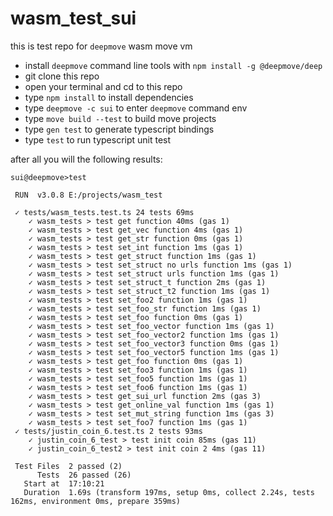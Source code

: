 # wasm_test_sui

this is test repo for `deepmove` wasm move vm

* install `deepmove` command line tools with `npm install -g @deepmove/deep`
* git clone this repo
* open your terminal and cd to this repo
* type `npm install` to install dependencies
* type `deepmove -c sui` to enter `deepmove` command env
* type `move build --test` to build move projects
* type `gen test` to generate typescript bindings
* type `test` to run typescript unit test

after all you will the following results:  

```
sui@deepmove>test

 RUN  v3.0.8 E:/projects/wasm_test

 ✓ tests/wasm_tests.test.ts 24 tests 69ms
    ✓ wasm_tests > test get function 40ms (gas 1)
    ✓ wasm_tests > test get_vec function 4ms (gas 1)
    ✓ wasm_tests > test get_str function 0ms (gas 1)
    ✓ wasm_tests > test set_int function 1ms (gas 1)
    ✓ wasm_tests > test get_struct function 1ms (gas 1)
    ✓ wasm_tests > test set_struct no urls function 1ms (gas 1)
    ✓ wasm_tests > test set_struct urls function 1ms (gas 1)
    ✓ wasm_tests > test set_struct_t function 2ms (gas 1)
    ✓ wasm_tests > test set_struct_t2 function 1ms (gas 1)
    ✓ wasm_tests > test set_foo2 function 1ms (gas 1)
    ✓ wasm_tests > test set_foo_str function 1ms (gas 1)
    ✓ wasm_tests > test set_foo function 0ms (gas 1)
    ✓ wasm_tests > test set_foo_vector function 1ms (gas 1)
    ✓ wasm_tests > test set_foo_vector2 function 1ms (gas 1)
    ✓ wasm_tests > test set_foo_vector3 function 0ms (gas 1)
    ✓ wasm_tests > test set_foo_vector5 function 1ms (gas 1)
    ✓ wasm_tests > test get_foo function 0ms (gas 1)
    ✓ wasm_tests > test set_foo3 function 1ms (gas 1)
    ✓ wasm_tests > test set_foo5 function 1ms (gas 1)
    ✓ wasm_tests > test set_foo6 function 1ms (gas 1)
    ✓ wasm_tests > test get_sui_url function 2ms (gas 3)
    ✓ wasm_tests > test get_online_val function 1ms (gas 1)
    ✓ wasm_tests > test set_mut_string function 1ms (gas 3)
    ✓ wasm_tests > test set_foo7 function 1ms (gas 1)
 ✓ tests/justin_coin_6.test.ts 2 tests 93ms
    ✓ justin_coin_6_test > test init coin 85ms (gas 11)
    ✓ justin_coin_6_test2 > test init coin 2 4ms (gas 11)

 Test Files  2 passed (2)
      Tests  26 passed (26)
   Start at  17:10:21
   Duration  1.69s (transform 197ms, setup 0ms, collect 2.24s, tests 162ms, environment 0ms, prepare 359ms)
```